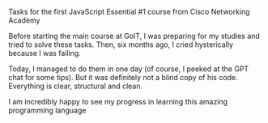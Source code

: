 Tasks for the first JavaScript Essential #1 course from Cisco Networking Academy

Before starting the main course at GoIT, I was preparing for my studies and tried to solve these
tasks. Then, six months ago, I cried hysterically because I was failing.

Today, I managed to do them in one day (of course, I peeked at the GPT chat for some tips). But it
was definitely not a blind copy of his code. Everything is clear, structural and clean.

I am incredibly happy to see my progress in learning this amazing programming language
